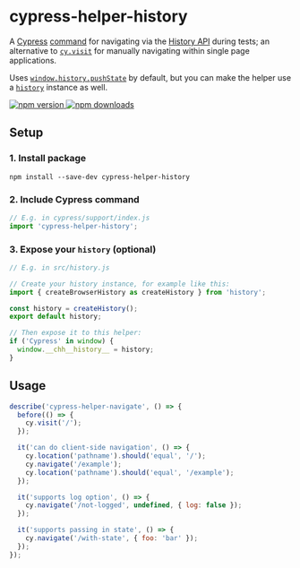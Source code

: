 # cypress-helper-history

A [Cypress](https://www.cypress.io/) [command](https://docs.cypress.io/api/cypress-api/custom-commands.html) for navigating via the [History API](https://developer.mozilla.org/en-US/docs/Web/API/History_API) during tests; an alternative to [`cy.visit`](https://docs.cypress.io/api/commands/visit.html) for manually navigating within single page applications.

Uses [`window.history.pushState`](https://developer.mozilla.org/en-US/docs/Web/API/History/pushState) by default, but you can make the helper use a [`history`](https://www.npmjs.com/package/history) instance as well.

[![npm version](https://img.shields.io/npm/v/cypress-helper-history.svg?style=flat-square) ![npm downloads](https://img.shields.io/npm/dm/cypress-helper-history?style=flat-square)](https://www.npmjs.com/package/cypress-helper-history)

## Setup

### 1. Install package

```shell
npm install --save-dev cypress-helper-history
```

### 2. Include Cypress command

```js
// E.g. in cypress/support/index.js
import 'cypress-helper-history';
```

### 3. Expose your `history` (optional)

```js
// E.g. in src/history.js

// Create your history instance, for example like this:
import { createBrowserHistory as createHistory } from 'history';

const history = createHistory();
export default history;

// Then expose it to this helper:
if ('Cypress' in window) {
  window.__chh__history__ = history;
}
```

## Usage

```js
describe('cypress-helper-navigate', () => {
  before(() => {
    cy.visit('/');
  });

  it('can do client-side navigation', () => {
    cy.location('pathname').should('equal', '/');
    cy.navigate('/example');
    cy.location('pathname').should('equal', '/example');
  });

  it('supports log option', () => {
    cy.navigate('/not-logged', undefined, { log: false });
  });

  it('supports passing in state', () => {
    cy.navigate('/with-state', { foo: 'bar' });
  });
});
```
